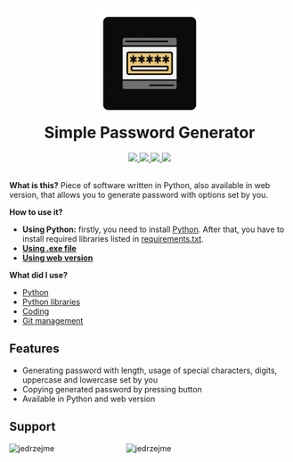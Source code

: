 <h1 align = 'center'>
    <img 
        src = '/assets/icon.png' 
        height = '200' 
        width = '200' 
        alt = 'Icon' 
    />
    <br>
    Simple Password Generator
    <br>
</h1>

<div align = 'center'>
    <a href = 'https://github.com/jedrzejme/SimplePasswordGenerator/'>
        <img src = 'https://img.shields.io/github/stars/jedrzejme/SimplePasswordGenerator?style=for-the-badge&color=%23cfb002'/>
    </a>
    <a href = 'https://github.com/jedrzejme/SimplePasswordGenerator/tags'>
        <img src = 'https://img.shields.io/github/v/tag/jedrzejme/SimplePasswordGenerator?style=for-the-badge&label=version'/>
    </a>
    <a href = 'https://github.com/jedrzejme/SimplePasswordGenerator/issues'>
        <img src = 'https://img.shields.io/github/issues/jedrzejme/SimplePasswordGenerator?style=for-the-badge&color=%23ff6f00'/>
    </a>
    <a href = 'https://github.com/jedrzejme/SimplePasswordGenerator/pulls'>
        <img src = 'https://img.shields.io/github/issues-pr/jedrzejme/SimplePasswordGenerator?style=for-the-badge'/>
    </a>
</div>

<br>

**What is this?** Piece of software written in Python, also available in web version, that allows you to generate password with options set by you.

**How to use it?**
* **Using Python:** firstly, you need to install [Python](https://www.python.org/downloads/). After that, you have to install required libraries listed in [requirements.txt](https://github.com/jedrzejme/SimplePasswordGenerator/blob/main/requirements.txt).
* [**Using .exe file**](https://github.com/jedrzejme/SimplePasswordGenerator/releases)
* [**Using web version**](simple-password-generator.jbs.ovh)

**What did I use?**
* [Python](https://www.python.org/)
* [Python libraries](https://github.com/jedrzejme/SimplePasswordGenerator/blob/main/requirements.txt)
* [Coding](https://code.visualstudio.com/)
* [Git management](https://desktop.github.com/)

## Features
* Generating password with length, usage of special characters, digits, uppercase and lowercase set by you
* Copying generated password by pressing button
* Available in Python and web version

## Support
<p><a href="https://www.buymeacoffee.com/jedrzejme"> <img align="left" src="https://cdn.buymeacoffee.com/buttons/v2/default-yellow.png" height="50" width="210" alt="jedrzejme" /></a><a href="https://ko-fi.com/jedrzejme"> <img align="left" src="https://cdn.ko-fi.com/cdn/kofi3.png?v=3" height="50" width="210" alt="jedrzejme" /></a></p><br><br><br>